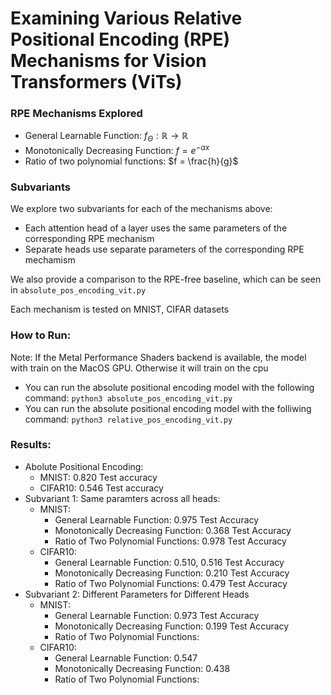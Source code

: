 # Examining Various Relative Positional Encoding (RPE) Mechanisms for Vision Transformers (ViTs)

### RPE Mechanisms Explored
- General Learnable Function: $f_\Theta : \mathbb{R} \rightarrow \mathbb{R}$
- Monotonically Decreasing Function: $f = e^{-\alpha x}$
- Ratio of two polynomial functions: $f = \frac{h}{g}$

### Subvariants
We explore two subvariants for each of the mechanisms above:
- Each attention head of a layer uses the same parameters of the corresponding RPE mechanism
- Separate heads use separate parameters of the corresponding RPE mechamism

We also provide a comparison to the RPE-free baseline, which can be seen in `absolute_pos_encoding_vit.py`

Each mechanism is tested on MNIST, CIFAR datasets

### How to Run:
Note: If the Metal Performance Shaders backend is available, the model with train on the MacOS GPU. Otherwise it will train on the cpu
- You can run the absolute positional encoding model with the following command: `python3 absolute_pos_encoding_vit.py`
- You can run the absolute positional encoding model with the folliwing command: `python3 relative_pos_encoding_vit.py`

### Results:
- Abolute Positional Encoding:
    - MNIST: 0.820 Test accuracy
    - CIFAR10: 0.546 Test accuracy
- Subvariant 1: Same paramters across all heads:
    - MNIST:
        - General Learnable Function: 0.975 Test Accuracy
        - Monotonically Decreasing Function: 0.368 Test Accuracy
        - Ratio of Two Polynomial Functions: 0.978 Test Accuracy
    - CIFAR10:
        - General Learnable Function: 0.510, 0.516 Test Accuracy
        - Monotonically Decreasing Function: 0.210 Test Accuracy
        - Ratio of Two Polynomial Functions: 0.479 Test Accuracy
- Subvariant 2: Different Parameters for Different Heads
    - MNIST:
        - General Learnable Function: 0.973 Test Accuracy
        - Monotonically Decreasing Function: 0.199 Test Accuracy
        - Ratio of Two Polynomial Functions: 
    - CIFAR10:
        - General Learnable Function: 0.547
        - Monotonically Decreasing Function: 0.438
        - Ratio of Two Polynomial Functions: 
